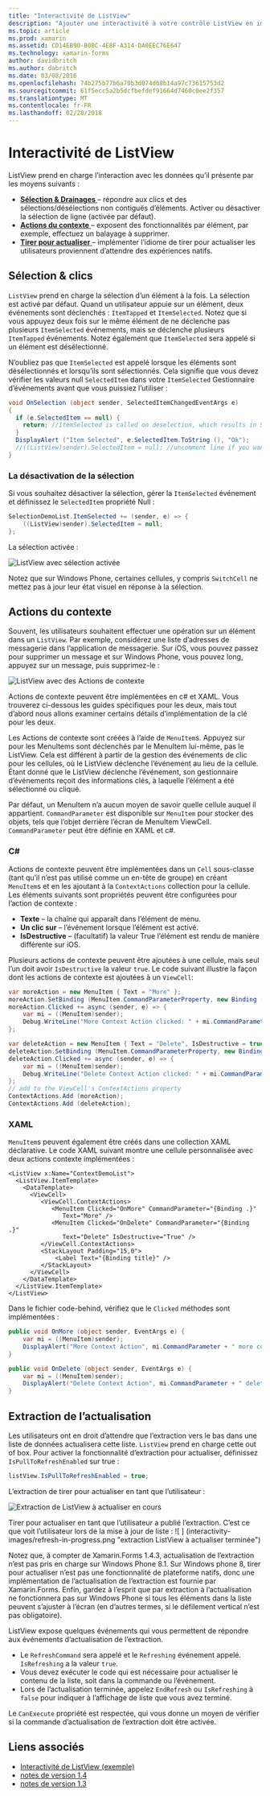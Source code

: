 ```yaml
---
title: "Interactivité de ListView"
description: "Ajouter une interactivité à votre contrôle ListView en implémentant les sélections, balayez à supprimer et tirer pour actualiser."
ms.topic: article
ms.prod: xamarin
ms.assetid: CD14EB90-B08C-4E8F-A314-DA0EEC76E647
ms.technology: xamarin-forms
author: davidbritch
ms.author: dabritch
ms.date: 03/08/2016
ms.openlocfilehash: 74b275b77b6a70b3d074d68b14a97c73615753d2
ms.sourcegitcommit: 61f5ecc5a2b5dcfbefdef91664d7460c0ee2f357
ms.translationtype: MT
ms.contentlocale: fr-FR
ms.lasthandoff: 02/28/2018
---
```

# <a name="listview-interactivity"></a>Interactivité de ListView

ListView prend en charge l’interaction avec les données qu’il présente par les moyens suivants :

- [**Sélection & Drainages** ](#selectiontaps) &ndash; répondre aux clics et des sélections/désélections non contiguës d’éléments. Activer ou désactiver la sélection de ligne (activée par défaut).
- [**Actions du contexte** ](#Context_Actions) &ndash; exposent des fonctionnalités par élément, par exemple, effectuez un balayage à supprimer.
- [**Tirer pour actualiser** ](#Pull_to_Refresh) &ndash; implémenter l’idiome de tirer pour actualiser les utilisateurs proviennent d’attendre des expériences natifs.

<a name="selectiontaps" />

## <a name="selection--taps"></a>Sélection & clics
`ListView` prend en charge la sélection d’un élément à la fois. La sélection est activé par défaut. Quand un utilisateur appuie sur un élément, deux événements sont déclenchés : `ItemTapped` et `ItemSelected`. Notez que si vous appuyez deux fois sur le même élément de ne déclenche pas plusieurs `ItemSelected` événements, mais se déclenche plusieurs `ItemTapped` événements. Notez également que `ItemSelected` sera appelé si un élément est désélectionné.

N’oubliez pas que `ItemSelected` est appelé lorsque les éléments sont désélectionnés et lorsqu’ils sont sélectionnés. Cela signifie que vous devez vérifier les valeurs null `SelectedItem` dans votre `ItemSelected` Gestionnaire d’événements avant que vous puissiez l’utiliser :

```csharp
void OnSelection (object sender, SelectedItemChangedEventArgs e)
{
  if (e.SelectedItem == null) {
    return; //ItemSelected is called on deselection, which results in SelectedItem being set to null
  }
  DisplayAlert ("Item Selected", e.SelectedItem.ToString (), "Ok");
  //((ListView)sender).SelectedItem = null; //uncomment line if you want to disable the visual selection state.
}
```

### <a name="disabling-selection"></a>La désactivation de la sélection

Si vous souhaitez désactiver la sélection, gérer la `ItemSelected` événement et définissez le `SelectedItem` propriété Null :

```csharp
SelectionDemoList.ItemSelected += (sender, e) => {
    ((ListView)sender).SelectedItem = null;
};
```

La sélection activée :

![](interactivity-images/selection-default.png "ListView avec sélection activée")

Notez que sur Windows Phone, certaines cellules, y compris `SwitchCell` ne mettez pas à jour leur état visuel en réponse à la sélection.

<a name="Context_Actions" />

## <a name="context-actions"></a>Actions du contexte
Souvent, les utilisateurs souhaitent effectuer une opération sur un élément dans un `ListView`. Par exemple, considérez une liste d’adresses de messagerie dans l’application de messagerie. Sur iOS, vous pouvez passez pour supprimer un message et sur Windows Phone, vous pouvez long, appuyez sur un message, puis supprimez-le :

![](interactivity-images/context-default.png "ListView avec des Actions de contexte")

Actions de contexte peuvent être implémentées en c# et XAML. Vous trouverez ci-dessous les guides spécifiques pour les deux, mais tout d’abord nous allons examiner certains détails d’implémentation de la clé pour les deux.

Les Actions de contexte sont créées à l’aide de `MenuItem`s. Appuyez sur pour les MenuItems sont déclenchés par le MenuItem lui-même, pas le ListView. Cela est différent à partir de la gestion des événements de clic pour les cellules, où le ListView déclenche l’événement au lieu de la cellule. Étant donné que le ListView déclenche l’événement, son gestionnaire d’événements reçoit des informations clés, à laquelle l’élément a été sélectionné ou cliqué.

Par défaut, un MenuItem n’a aucun moyen de savoir quelle cellule auquel il appartient. `CommandParameter` est disponible sur `MenuItem` pour stocker des objets, tels que l’objet derrière l’écran de MenuItem ViewCell. `CommandParameter` peut être définie en XAML et c#.

### <a name="c"></a>C#  

Actions de contexte peuvent être implémentées dans un `Cell` sous-classe (tant qu’il n’est pas utilisé comme un en-tête de groupe) en créant `MenuItem`s et en les ajoutant à la `ContextActions` collection pour la cellule. Les éléments suivants sont propriétés peuvent être configurées pour l’action de contexte :

* **Texte** &ndash; la chaîne qui apparaît dans l’élément de menu.
* **Un clic sur** &ndash; l’événement lorsque l’élément est activé.
* **IsDestructive** &ndash; (facultatif) la valeur True l’élément est rendu de manière différente sur iOS.

Plusieurs actions de contexte peuvent être ajoutées à une cellule, mais seul l’un doit avoir `IsDestructive` la valeur `true`. Le code suivant illustre la façon dont les actions de contexte est ajoutées à un `ViewCell`:

```csharp
var moreAction = new MenuItem { Text = "More" };
moreAction.SetBinding (MenuItem.CommandParameterProperty, new Binding ("."));
moreAction.Clicked += async (sender, e) => {
    var mi = ((MenuItem)sender);
    Debug.WriteLine("More Context Action clicked: " + mi.CommandParameter);
};

var deleteAction = new MenuItem { Text = "Delete", IsDestructive = true }; // red background
deleteAction.SetBinding (MenuItem.CommandParameterProperty, new Binding ("."));
deleteAction.Clicked += async (sender, e) => {
    var mi = ((MenuItem)sender);
    Debug.WriteLine("Delete Context Action clicked: " + mi.CommandParameter);
};
// add to the ViewCell's ContextActions property
ContextActions.Add (moreAction);
ContextActions.Add (deleteAction);
```

### <a name="xaml"></a>XAML

`MenuItem`s peuvent également être créés dans une collection XAML déclarative. Le code XAML suivant montre une cellule personnalisée avec deux actions contexte implémentées :

```xaml
<ListView x:Name="ContextDemoList">
  <ListView.ItemTemplate>
    <DataTemplate>
      <ViewCell>
         <ViewCell.ContextActions>
            <MenuItem Clicked="OnMore" CommandParameter="{Binding .}"
               Text="More" />
            <MenuItem Clicked="OnDelete" CommandParameter="{Binding .}"
               Text="Delete" IsDestructive="True" />
         </ViewCell.ContextActions>
         <StackLayout Padding="15,0">
             <Label Text="{Binding title}" />
         </StackLayout>
      </ViewCell>
    </DataTemplate>
  </ListView.ItemTemplate>
</ListView>
```

Dans le fichier code-behind, vérifiez que le `Clicked` méthodes sont implémentées :

```csharp
public void OnMore (object sender, EventArgs e) {
    var mi = ((MenuItem)sender);
    DisplayAlert("More Context Action", mi.CommandParameter + " more context action", "OK");
}

public void OnDelete (object sender, EventArgs e) {
    var mi = ((MenuItem)sender);
    DisplayAlert("Delete Context Action", mi.CommandParameter + " delete context action", "OK");
}
```

<a name="Pull_to_Refresh" />

## <a name="pull-to-refresh"></a>Extraction de l’actualisation
Les utilisateurs ont en droit d’attendre que l’extraction vers le bas dans une liste de données actualisera cette liste. `ListView` prend en charge cette out of box. Pour activer la fonctionnalité d’extraction pour actualiser, définissez `IsPullToRefreshEnabled` sur true :

```csharp
listView.IsPullToRefreshEnabled = true;
```

L’extraction de tirer pour actualiser en tant que l’utilisateur :

![](interactivity-images/refresh-start.png "Extraction de ListView à actualiser en cours")

Tirer pour actualiser en tant que l’utilisateur a publié l’extraction. C’est ce que voit l’utilisateur lors de la mise à jour de liste : ![ ] (interactivity-images/refresh-in-progress.png "extraction ListView à actualiser terminée")

Notez que, à compter de Xamarin.Forms 1.4.3, actualisation de l’extraction n’est pas pris en charge sur Windows Phone 8.1. Sur Windows phone 8, tirer pour actualiser n’est pas une fonctionnalité de plateforme natifs, donc une implémentation de l’actualisation de l’extraction est fournie par Xamarin.Forms. Enfin, gardez à l’esprit que par extraction à l’actualisation ne fonctionnera pas sur Windows Phone si tous les éléments dans la liste peuvent s’ajuster à l’écran (en d’autres termes, si le défilement vertical n’est pas obligatoire).

ListView expose quelques événements qui vous permettent de répondre aux événements d’actualisation de l’extraction.

-  Le `RefreshCommand` sera appelé et le `Refreshing` événement appelé. `IsRefreshing` a la valeur `true`.
-  Vous devez exécuter le code qui est nécessaire pour actualiser le contenu de la liste, soit dans la commande ou l’événement.
-  Lors de l’actualisation terminée, appelez `EndRefresh` ou `IsRefreshing` à `false` pour indiquer à l’affichage de liste que vous avez terminé.

Le `CanExecute` propriété est respectée, qui vous donne un moyen de vérifier si la commande d’actualisation de l’extraction doit être activée.



## <a name="related-links"></a>Liens associés

- [Interactivité de ListView (exemple)](https://developer.xamarin.com/samples/xamarin-forms/UserInterface/ListView/interactivity)
- [notes de version 1.4](http://forums.xamarin.com/discussion/35451/xamarin-forms-1-4-0-released/)
- [notes de version 1.3](http://forums.xamarin.com/discussion/29934/xamarin-forms-1-3-0-released/)
